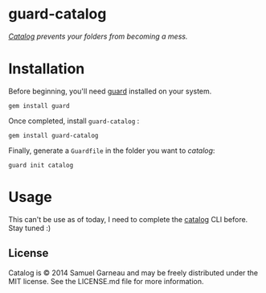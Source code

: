 # guard-catalog
*[Catalog](https://github.com/garno/catalog) prevents your folders from becoming a mess.*

# Installation

Before beginning, you'll need [guard](https://github.com/guard/guard) installed on your system.

```
gem install guard
```

Once completed, install `guard-catalog` :

```
gem install guard-catalog
```

Finally, generate a `Guardfile` in the folder you want to *catalog*:

```
guard init catalog
```

# Usage

This can't be use as of today, I need to complete the [catalog](https://github.com/garno/catalog) CLI before.
Stay tuned :)

## License

Catalog is © 2014 Samuel Garneau and may be freely distributed under the MIT license. See the LICENSE.md file for more information.

